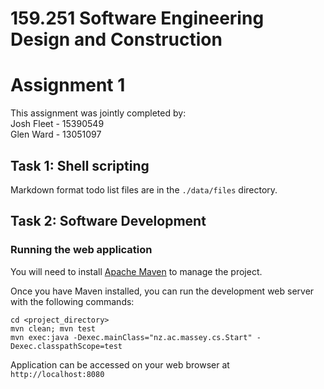 # 159.251 Software Engineering Design and Construction
# Assignment 1

This assignment was jointly completed by: <br/>
Josh Fleet - 15390549 <br/>
Glen Ward - 13051097

## Task 1: Shell scripting
Markdown format todo list files are in the `./data/files` directory.

## Task 2: Software Development
### Running the web application
You will need to install [Apache Maven](https://maven.apache.org/) to manage the project.

Once you have Maven installed, you can run the development web server with the following commands:

```
cd <project_directory>
mvn clean; mvn test
mvn exec:java -Dexec.mainClass="nz.ac.massey.cs.Start" -Dexec.classpathScope=test
```

Application can be accessed on your web browser at `http://localhost:8080`
